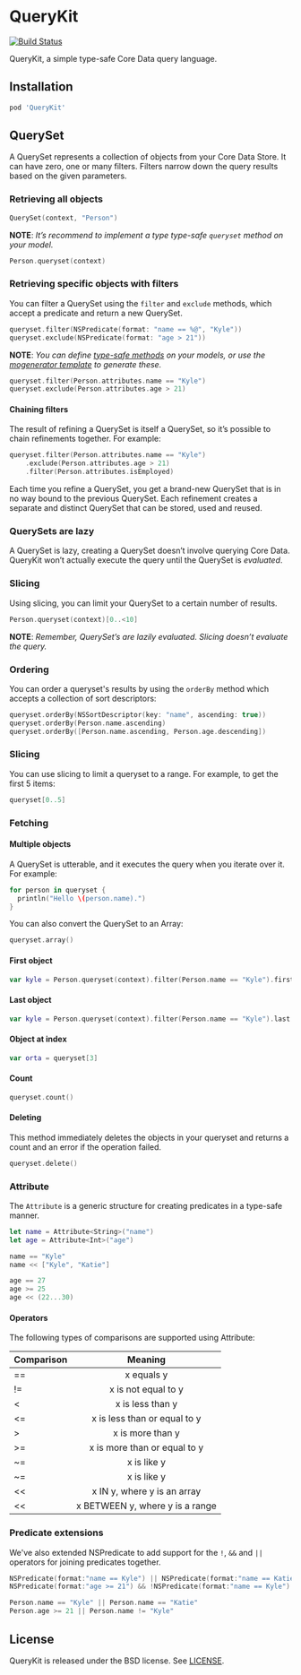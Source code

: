 # QueryKit

[![Build Status](http://img.shields.io/travis/QueryKit/QueryKit/master.svg?style=flat)](https://travis-ci.org/QueryKit/QueryKit)

QueryKit, a simple type-safe Core Data query language.

## Installation

```ruby
pod 'QueryKit'
```

## QuerySet

A QuerySet represents a collection of objects from your Core Data Store. It can have zero, one or many filters. Filters narrow down the query results based on the given parameters.

### Retrieving all objects

```swift
QuerySet(context, "Person")
```

**NOTE**: *It’s recommend to implement a type type-safe `queryset` method on your model.*

```swift
Person.queryset(context)
```

### Retrieving specific objects with filters

You can filter a QuerySet using the `filter` and `exclude` methods, which
accept a predicate and return a new QuerySet.

```swift
queryset.filter(NSPredicate(format: "name == %@", "Kyle"))
queryset.exclude(NSPredicate(format: "age > 21"))
```

**NOTE**: *You can define [type-safe methods](https://github.com/QueryKit/TodoExample/blob/master/Todo/Model/Generated/_Task.swift#L14-26) on your models, or use the [mogenerator template](https://github.com/QueryKit/mogenerator-template) to generate these.*

```swift
queryset.filter(Person.attributes.name == "Kyle")
queryset.exclude(Person.attributes.age > 21)
```

#### Chaining filters

The result of refining a QuerySet is itself a QuerySet, so it’s possible to chain refinements together. For example:

```swift
queryset.filter(Person.attributes.name == "Kyle")
    .exclude(Person.attributes.age > 21)
    .filter(Person.attributes.isEmployed)
```

Each time you refine a QuerySet, you get a brand-new QuerySet that is in no way bound to the previous QuerySet. Each refinement creates a separate and distinct QuerySet that can be stored, used and reused.

### QuerySets are lazy

A QuerySet is lazy, creating a QuerySet doesn’t involve querying Core Data. QueryKit won’t actually execute the query until the QuerySet is *evaluated*.

### Slicing

Using slicing, you can limit your QuerySet to a certain number of results.

```swift
Person.queryset(context)[0..<10]
```

**NOTE**: *Remember, QuerySet’s are lazily evaluated. Slicing doesn’t evaluate the query.*

### Ordering

You can order a queryset's results by using the `orderBy` method which accepts
a collection of sort descriptors:

```swift
queryset.orderBy(NSSortDescriptor(key: "name", ascending: true))
queryset.orderBy(Person.name.ascending)
queryset.orderBy([Person.name.ascending, Person.age.descending])
```

### Slicing

You can use slicing to limit a queryset to a range. For example, to get the
first 5 items:

```swift
queryset[0..5]
```

### Fetching

#### Multiple objects

A QuerySet is utterable, and it executes the query when you iterate over it. For example:

```swift
for person in queryset {
  println("Hello \(person.name).")
}
```

You can also convert the QuerySet to an Array:

```swift
queryset.array()
```

#### First object

```swift
var kyle = Person.queryset(context).filter(Person.name == "Kyle").first
```

#### Last object

```swift
var kyle = Person.queryset(context).filter(Person.name == "Kyle").last
```

#### Object at index

```swift
var orta = queryset[3]
```

#### Count

```swift
queryset.count()
```

#### Deleting

This method immediately deletes the objects in your queryset and returns a
count and an error if the operation failed.

```swift
queryset.delete()
```

### Attribute

The `Attribute` is a generic structure for creating predicates in a type-safe manner.

```swift
let name = Attribute<String>("name")
let age = Attribute<Int>("age")

name == "Kyle"
name << ["Kyle", "Katie"]

age == 27
age >= 25
age << (22...30)
```

#### Operators

The following types of comparisons are supported using Attribute:

| Comparison | Meaning |
| ------- |:--------:|
| == | x equals y |
| != | x is not equal to y |
| < | x is less than y |
| <= | x is less than or equal to y |
| > | x is more than y |
| >= | x is more than or equal to y |
| ~= | x is like y |
| ~= | x is like y |
| << | x IN y, where y is an array |
| << | x BETWEEN y, where y is a range |

### Predicate extensions

We've also extended NSPredicate to add support for the `!`, `&&` and `||` operators for joining predicates together.

```swift
NSPredicate(format:"name == Kyle") || NSPredicate(format:"name == Katie")
NSPredicate(format:"age >= 21") && !NSPredicate(format:"name == Kyle")
```

```swift
Person.name == "Kyle" || Person.name == "Katie"
Person.age >= 21 || Person.name != "Kyle"
```

## License

QueryKit is released under the BSD license. See [LICENSE](LICENSE).

